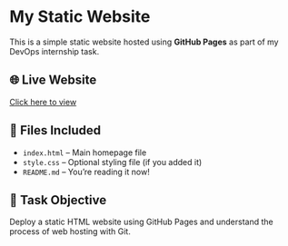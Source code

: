 # My Static Website

This is a simple static website hosted using **GitHub Pages** as part of my DevOps internship task.

## 🌐 Live Website

[Click here to view](https://your-username.github.io/my-static-site/)

## 📁 Files Included

- `index.html` – Main homepage file
- `style.css` – Optional styling file (if you added it)
- `README.md` – You’re reading it now!

## 📌 Task Objective

Deploy a static HTML website using GitHub Pages and understand the process of web hosting with Git.



